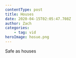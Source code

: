 ```yaml
---
contentType: post
title: Houses
date: 2020-04-15T02:05:47.708Z
author: Zach
categories: 
	- tag: vid
heroImage: hosue.png
---
```


Safe as houses

